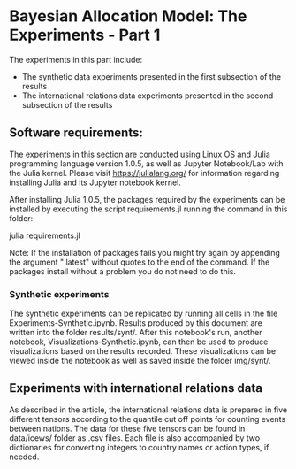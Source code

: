# Bayesian Allocation Model: The Experiments - Part 1

The experiments in this part include:

- The synthetic data experiments presented in the first subsection of the results
- The international relations data experiments presented in the second subsection of the results

## Software requirements:

The experiments in this section are conducted using Linux OS and Julia programming language version 1.0.5, as well as Jupyter Notebook/Lab with the Julia kernel. Please visit https://julialang.org/ for information regarding installing Julia and its Jupyter notebook kernel.

After installing Julia 1.0.5, the packages required by the experiments can be installed by executing the script requirements.jl running the command in this folder:

julia requirements.jl

Note: If the installation of packages fails you might try again by appending the argument " latest" without quotes to the end of the command. If the packages install without a problem you do not need to do this.

### Synthetic experiments

The synthetic experiments can be replicated by running all cells in the file Experiments-Synthetic.ipynb. Results produced by this document are written into the folder results/synt/. After this notebook's run, another notebook, Visualizations-Synthetic.ipynb, can then be used to produce visualizations based on the results recorded. These visualizations can be viewed inside the notebook as well as saved inside the folder img/synt/.

## Experiments with international relations data

As described in the article, the international relations data is prepared in five different tensors according to the quantile cut off points for counting events between nations. The data for these five tensors can be found in data/icews/ folder as .csv files. Each file is also accompanied by two dictionaries for converting integers to country names or action types, if needed.
